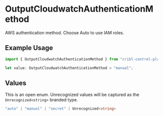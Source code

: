 # OutputCloudwatchAuthenticationMethod

AWS authentication method. Choose Auto to use IAM roles.

## Example Usage

```typescript
import { OutputCloudwatchAuthenticationMethod } from "cribl-control-plane/models";

let value: OutputCloudwatchAuthenticationMethod = "manual";
```

## Values

This is an open enum. Unrecognized values will be captured as the `Unrecognized<string>` branded type.

```typescript
"auto" | "manual" | "secret" | Unrecognized<string>
```